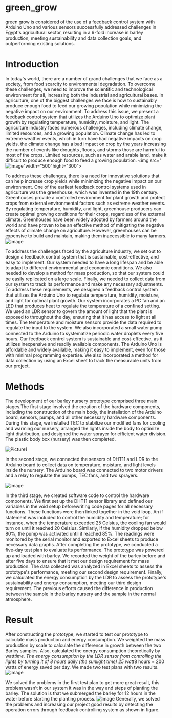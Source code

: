 # green_grow
 green grow is considered of the use of a feedback control system with Arduino Uno and various sensors successfully addressed challenges in Egypt's agricultural sector, resulting in a 6-fold increase in barley production, meeting sustainability and data collection goals, and outperforming existing solutions.
# Introduction
 In today's world, there are a number of grand challenges that we face as a society, from food scarcity to environmental degradation. To overcome these challenges, we need to improve the scientific and technological environment for all, increasing both the industrial and agricultural bases.
 In agriculture, one of the biggest challenges we face is how to sustainably produce enough food to feed our growing population while minimizing the negative impact on our environment. To address this issue, we present a feedback control system that utilizes the Arduino Uno to optimize plant growth by regulating temperature, humidity, moisture, and light. The agriculture industry faces numerous challenges, including climate change, limited resources, and a growing population. Climate change has led to extreme weather events, which in turn have had negative impacts on crop yields. the climate change has a bad impact on crop by the years increasing the number of events like droughts ,floods, and storms those are harmful to most of the crops. Limited resources, such as water and arable land, make it difficult to produce enough food to feed a growing population.
<img src="![image](https://github.com/donnotaskaboutthename/green_grow/assets/134716142/4978c9c5-7196-4520-8778-43adb19e9fe9)"width="500"hight="300">

 To address these challenges, there is a need for innovative solutions that can help increase crop yields while minimizing the negative impact on our environment. One of the earliest feedback control systems used in agriculture was the greenhouse, which was invented in the 19th century. Greenhouses provide a controlled environment for plant growth and protect crops from external environmental factors such as extreme weather events. By regulating temperature, humidity, and light, greenhouse producers can create optimal growing conditions for their crops, regardless of the external climate. Greenhouses have been widely adopted by farmers around the world and have proven to be an effective method of mitigating the negative effects of climate change on agriculture. However, greenhouses can be expensive to build and maintain, making them inaccessible to many farmers.
![image](https://github.com/donnotaskaboutthename/green_grow/assets/134716142/a693c757-7448-4af3-8cf1-4fd4aac89307)

To address the challenges faced by the agriculture industry, we set out to design a feedback control system that is sustainable, cost-effective, and easy to implement. Our system needed to have a long lifespan and be able to adapt to different environmental and economic conditions. We also needed to develop a method for mass production, so that our system could be easily replicated on a large scale. Finally, we needed to collect data from our system to track its performance and make any necessary adjustments. To address these requirements, we designed a feedback control system that utilizes the Arduino Uno to regulate temperature, humidity, moisture, and light for optimal plant growth. Our system incorporates a PC fan and an LED that produces heat to regulate the temperature of a confined setting. We used an LDR sensor to govern the amount of light that the plant is exposed to throughout the day, ensuring that it has access to light at all times. The temperature and moisture sensors provide the data required to regulate the input to the system. We also incorporated a small water pump connected to the Arduino to systematize periodic water droplets every five hours. 
Our feedback control system is sustainable and cost-effective, as it utilizes inexpensive and readily available components. The Arduino Uno is affordable and widely available, making it easy to implement, even for those with minimal programming expertise. We also incorporated a method for data collection by using an Excel sheet to track the measurable units from our project.
# Methods
  The development of our barley nursery prototype comprised three main stages.The first stage involved the creation of the hardware components, including the construction of the main body, the installation of the Arduino board, sensors, pumps, and all other necessary hardware components. During this stage, we installed TEC to stabilize our modified fans for cooling and warming our nursery, arranged the lights inside the body to optimize light distribution, and designed the water sprayer for efficient water division. The plastic body box (nursery) was then completed.
  
  ![Picture1](https://github.com/donnotaskaboutthename/green_grow/assets/134716142/53c5d133-16c5-4959-84be-676b26e8b436)
   
   In the second stage, we connected the sensors of DHT11 and LDR to the Arduino board to collect data on temperature, moisture, and light levels inside the nursery. The Arduino board was connected to two motor drivers and a relay to regulate the pumps, TEC fans, and two sprayers.
    
  ![image](https://github.com/donnotaskaboutthename/green_grow/assets/134716142/d339ed2f-7571-46c5-b7c1-4eb10aac905b)

  In the third stage, we created software code to control the hardware components. We first set up the DHT11 sensor library and defined our variables in the void setup beforewriting code pages for all necessary functions. These functions were then linked together in the void loop. An if statement was included to control the humidity and temperature; for instance, when the temperature exceeded 25 Celsius, the cooling fan would turn on until it reached 20 Celsius. Similarly, if the humidity dropped below 80%, the pump was activated until it reached 85%. The readings were monitored by the serial monitor and exported to Excel sheets to produce necessary data graphs. 
After completing the prototype, we conducted a five-day test plan to evaluate its performance. The prototype was powered up and loaded with barley. We recorded the weight of the barley before and after five days to ensure that it met our design requirement for mass production. The data collected was analyzed in Excel sheets to assess the prototype's performance, meeting our second design requirement. Finally, we calculated the energy consumption by the LDR to assess the prototype's sustainability and energy consumption, meeting our third design requirement. The previous efforts caused the difference in production between the sample in the barley nursery and the sample in the normal atmosphere.
# Result
  After constructing the prototype, we started to test our prototype to calculate mass production and energy consumption. We weighted the mass production by scale to calculate the difference in growth between the two Barley samples. Also, calculated the energy consumption theoretically by watt*time. The energy consumption by the LDR sensor from controlling the lights by turning it of 8 hours daily (the sunlight time) 25 watt*8 hours = 200 watts of energy saved per day. We made two test plans with two results.
  ![image](https://github.com/donnotaskaboutthename/green_grow/assets/134716142/29d9acc3-6502-4a3b-a5df-59890d18ee03)

   We solved the problems in the first test plan to get more great result, this problem wasn’t in our system it was in the way and steps of planting the barley. The solution is that we submerged the barley for 12 hours in the water before starting the planting process.
![image](https://github.com/donnotaskaboutthename/green_grow/assets/134716142/c05644f2-d2d7-49d1-83af-f86bd14ecac1)
  Generally, we solved the problems and increasing our project  good results by detecting the operation errors through feedback controlling system as shown in figure.
